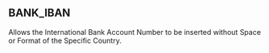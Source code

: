 ## BANK_IBAN

Allows the International Bank Account Number to be inserted without Space or Format of the Specific Country.
